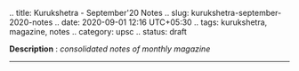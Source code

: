 .. title: Kurukshetra - September'20 Notes
.. slug: kurukshetra-september-2020-notes
.. date: 2020-09-01 12:16 UTC+05:30
.. tags: kurukshetra, magazine, notes
.. category: upsc
.. status: draft

**Description** : *consolidated notes of monthly magazine*

***
<!-- TEASER_END -->